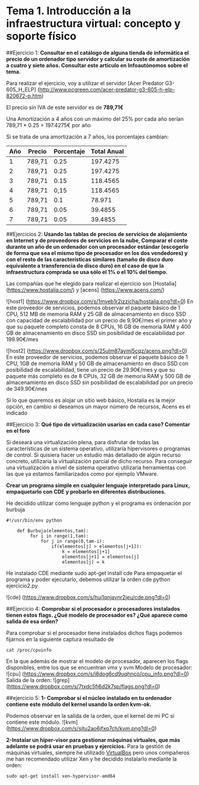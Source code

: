 # Tema 1. Introducción a la infraestructura virtual: concepto y soporte físico

##Ejercicio 1:
**Consultar en el catálogo de alguna tienda de informática el precio de un ordenador tipo servidor y calcular su coste de amortización a cuatro y siete años. Consultar este artículo en Infoautónomos sobre el tema.**

Para realizar el ejercicio, voy a utilizar el servidor [Acer Predator G3-605_H_ELP] (http://www.pcgreen.com/acer-predator-g3-605-h-elp-820672-p.htm)

El precio sin IVA de este servidor es de **789,71€**

Una Amortización a 4 años con un máximo del 25% por cada año serían 789,71 * 0.25 = 197.4275€ por año

Si se trata de una amortización a 7 años, los porcentajes cambian:

|    Año     |   Precio   | Porcentaje | Total Anual |
| ---------- | ---------- | ---------- | ----------- |
|    1       |  789,71    |    0.25    |  197.4275   |
|    2       |  789,71    |    0.25    |  197.4275   |
|    3       |  789,71    |    0.15    |  118.4565   |
|    4       |  789,71    |    0,15    |  118.4565   |
|    5       |  789,71    |    0.1     |   78.971    |
|    6       |  789,71    |    0.05    |   39.4855   |
|    7       |  789,71    |    0.05    |   39.4855   |


##Ejercicios 2:
**Usando las tablas de precios de servicios de alojamiento en Internet y de proveedores de servicios en la nube, Comparar el coste durante un año de un ordenador con un procesador estándar (escogerlo de forma que sea el mismo tipo de procesador en los dos vendedores) y con el resto de las características similares (tamaño de disco duro equivalente a transferencia de disco duro) en el caso de que la infraestructura comprada se usa sólo el 1% o el 10% del tiempo.** 

Las compañías que he elegido para realizar el ejercicio son [Hostalia] (https://www.hostalia.com/) y [acens] (https://www.acens.com/)

![host1] (https://www.dropbox.com/s/1mveb1r2izzicha/hostalia.png?dl=0)
En este proveedor de servicios, podemos observar el paquete básico de 1 CPU, 512 MB de memoria RAM y 25 GB de almacenamiento en disco SSD con capacidad de escalabilidad por un precio de 9,90€/mes el primer año y que su paquete completo consta de 8 CPUs, 16 GB de memoria RAM y 400 GB de almacenamiento en disco SSD sin posibilidad de escalabilidad por 199.90€/mes

![host2] (https://www.dropbox.com/s/25ulm87aymi5cqz/acens.png?dl=0)
En este proveedor de servicios, podemos observar el paquete básico de 1 CPU, 1GB de memoria RAM y 50 GB de almacenamiento en disco SSD con posibilidad de escalabilidad, tiene un precio de 29.90€/mes y que su paquete más completo es de 8 CPUs, 32 GB de memoria RAM y 500 GB de almacenamiento en disco SSD sin posibilidad de escalabilidad por un precio de 349.90€/mes

Si lo que queremos es alojar un sitio web básico, Hostalia es la mejor opción, en cambio si deseamos un mayor número de recursos, Acens es el indicado

##Ejercicio 3:
**Qué tipo de virtualización usarías en cada caso? Comentar en el foro**

Si deseará una virtualización plena, para disfrutar de todas las características de un sistema operativo, utilizaría  hipervisores o programas de control. Si quisiera hacer un estudio más detallado de algún recurso concreto, utilizaría la virtualización parcial de dicho recurso. Para conseguir una virtualización a nivel de sistema operativo utilizaría herramientas con las que ya estamos familiarizados como por ejemplo VMware.

**Crear un programa simple en cualquier lenguaje interpretado para Linux, empaquetarlo con CDE y probarlo en diferentes distribuciones.**

He decidido utilizar como lenguaje python y el programa es ordenación por burbuja
```
#!/usr/bin/env python

	def Burbuja(elementos,tam):
   		 for i in range(1,tam):
   		     for j in range(0,tam-i):
   		         if(elementos[j] > elementos[j+1]):
   		             k = elementos[j+1]
   		             elementos[j+1] = elementos[j]
   		             elementos[j] = k
```

He instalado CDE mediante sudo apt-get install cde
Para empaquetar el programa y poder ejecutarlo, debemos utilizar la orden cde python ejercicio2.py

![cde] (https://www.dropbox.com/s/hui1qnjavnr2jeu/cde.png?dl=0)

##Ejercicio 4:
**Comprobar si el procesador o procesadores instalados tienen estos flags. ¿Qué modelo de procesador es? ¿Qué aparece como salida de esa orden?**

Para comprobar si el procesador tiene instalados dichos flags podemos fijarnos en la siguiente captura resultado de 

```
cat /proc/cpuinfo
```
En la que además de mostrar el modelo de procesador, aparecen los flags disponibles, entre los que se encuentran vmx y svm
Modelo de procesador: 
![cpu] (https://www.dropbox.com/s/i8dog6cd9uqhnco/cpu_info.png?dl=0)
Salida de la orden: 
![grep] (https://www.dropbox.com/s/7txdc5fi6d2k7sp/flags.png?dl=0)


##ejercicio 5:
**1- Comprobar si el núcleo instalado en tu ordenador contiene este módulo del kernel usando la orden kvm-ok.**

Podemos observar en la salida de la orden, que el kernel de mi PC si contiene este módulo. 
![kvm] (https://www.dropbox.com/s/sjtu2ao6jfxq7ch/kvm.png?dl=0)

**2-Instalar un hiper-visor para gestionar máquinas virtuales, que más adelante se podrá usar en pruebas y ejercicios.**
Para la gestión de máquinas virtuales, siempre he utilizado [VirtualBox](https://www.virtualbox.org/) pero unos compañeros me han recomendado utilizar Xen y he decidido instalarlo mediante la orden:
```
sudo apt-get install xen-hypervisor-amd64
```












